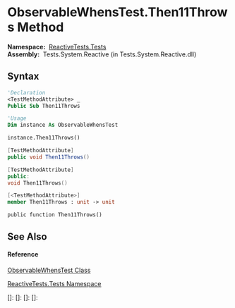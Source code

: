 # ObservableWhensTest.Then11Throws Method

**Namespace:**  [ReactiveTests.Tests](ReactiveTests.Tests\ReactiveTests.Tests.md)  
**Assembly:**  Tests.System.Reactive (in Tests.System.Reactive.dll)

## Syntax

```vb
'Declaration
<TestMethodAttribute> _
Public Sub Then11Throws
```

```vb
'Usage
Dim instance As ObservableWhensTest

instance.Then11Throws()
```

```csharp
[TestMethodAttribute]
public void Then11Throws()
```

```c++
[TestMethodAttribute]
public:
void Then11Throws()
```

```fsharp
[<TestMethodAttribute>]
member Then11Throws : unit -> unit 
```

```jscript
public function Then11Throws()
```

## See Also

#### Reference

[ObservableWhensTest Class](ObservableWhensTest\ObservableWhensTest.md)

[ReactiveTests.Tests Namespace](ReactiveTests.Tests\ReactiveTests.Tests.md)

[]: 
[]: 
[]: 
[]: 